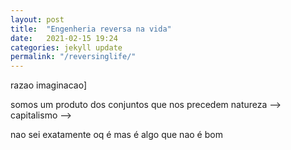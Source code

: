 ```yaml
---
layout: post
title:  "Engenheria reversa na vida"
date:   2021-02-15 19:24 
categories: jekyll update
permalink: "/reversinglife/"
---
```


razao 
imaginacao]


somos um produto dos conjuntos que nos precedem
natureza --> capitalismo --> 

nao sei exatamente oq é mas é algo que nao é bom 
